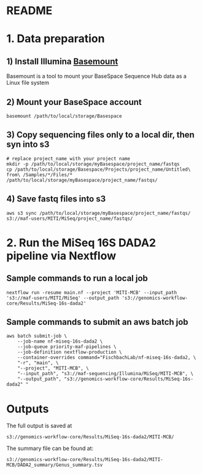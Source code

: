 README
====================
# 1. Data preparation

## 1) Install Illumina [Basemount](https://help.basespace.illumina.com/cmd-line-interfaces/basespace-cli/introduction-to-basemount)
 Basemount is a tool to mount your BaseSpace Sequence Hub data as a Linux file system

## 2) Mount your BaseSpace account
```{bash}
basemount /path/to/local/storage/Basespace
```
## 3) Copy sequencing files only to a local dir, then syn into s3
```{bash}
# replace project_name with your project name
mkdir -p /path/to/local/storage/myBasespace/project_name/fastqs
cp /path/to/local/storage/Basespace/Projects/project_name/Untitled\ from\ /Samples/*/Files/*  /path/to/local/storage/myBasespace/project_name/fastqs/
```
## 4) Save fastq files into s3
```{bash}
aws s3 sync /path/to/local/storage/myBasespace/project_name/fastqs/  s3://maf-users/MITI/MiSeq/project_name/fastqs/
```


# 2. Run the MiSeq 16S DADA2 pipeline via Nextflow

## Sample commands to run a local job
```{bash}
nextflow run -resume main.nf --project 'MITI-MCB' --input_path 's3://maf-users/MITI/MiSeq' --output_path 's3://genomics-workflow-core/Results/MiSeq-16s-dada2'
```

## Sample commands to submit an aws batch job
```{bash}
aws batch submit-job \
    --job-name nf-miseq-16s-dada2 \
    --job-queue priority-maf-pipelines \
    --job-definition nextflow-production \
    --container-overrides command="FischbachLab/nf-miseq-16s-dada2, \
    "-r", "main", \
    "--project", "MITI-MCB", \
    "--input_path", "s3://maf-sequencing/Illumina/MiSeq/MITI-MCB", \
    "--output_path", "s3://genomics-workflow-core/Results/MiSeq-16s-dada2" "
```

# Outputs
The full output is saved at
```{bash}
s3://genomics-workflow-core/Results/MiSeq-16s-dada2/MITI-MCB/
```

The summary file can be found at:
```{bash}
s3://genomics-workflow-core/Results/MiSeq-16s-dada2/MITI-MCB/DADA2_summary/Genus_summary.tsv
```
